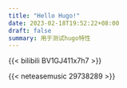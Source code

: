 ```yaml
---
title: "Hello Hugo!"
date: 2023-02-18T19:52:22+08:00
draft: false
summary: 用于测试hugo特性
---
```


{{< bilibili BV1GJ411x7h7 >}}

{{< neteasemusic 29738289 >}}